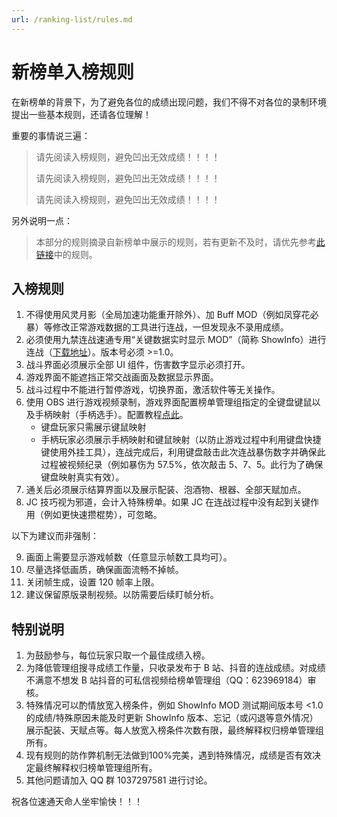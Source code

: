 ```yaml
---
url: /ranking-list/rules.md
---
```

# 新榜单入榜规则

在新榜单的背景下，为了避免各位的成绩出现问题，我们不得不对各位的录制环境提出一些基本规则，还请各位理解！

重要的事情说三遍：

> 请先阅读入榜规则，避免凹出无效成绩！！！！
>
> 请先阅读入榜规则，避免凹出无效成绩！！！！
>
> 请先阅读入榜规则，避免凹出无效成绩！！！！

另外说明一点：

> 本部分的规则摘录自新榜单中展示的规则，若有更新不及时，请优先参考[此链接](https://docs.qq.com/sheet/DTUhETnNCQ0RoRm9v?tab=1ts630)中的规则。

## 入榜规则

1. 不得使用风灵月影（全局加速功能重开除外）、加 Buff MOD（例如凤穿花必暴）等修改正常游戏数据的工具进行连战，一但发现永不录用成绩。
2. 必须使用九禁连战速通专用“关键数据实时显示 MOD”（简称 ShowInfo）进行连战（[下载地址](/quick-start/install.html)）。版本号必须 >=1.0。
3. 战斗界面必须展示全部 UI 组件，伤害数字显示必须打开。
4. 游戏界面不能遮挡正常交战画面及数据显示界面。
5. 战斗过程中不能进行暂停游戏，切换界面，激活软件等无关操作。
6. 使用 OBS 进行游戏视频录制，游戏界面配置榜单管理组指定的全键盘键鼠以及手柄映射（手柄选手）。配置教程[点此](/quick-start/obs-recording-setup.html)。
   * 键盘玩家只需展示键鼠映射
   * 手柄玩家必须展示手柄映射和键鼠映射（以防止游戏过程中利用键盘快捷键使用外挂工具），连战完成后，利用键盘敲击此次连战暴伤数字并确保此过程被视频纪录（例如暴伤为 57.5%，依次敲击 5、7、5。此行为了确保键盘映射真实有效）。
7. 通关后必须展示结算界面以及展示配装、泡酒物、根器、全部天赋加点。
8. JC 技巧视为邪道，会计入特殊榜单。如果 JC 在连战过程中没有起到关键作用（例如更快速攒棍势），可忽略。

以下为建议而非强制：

9. 画面上需要显示游戏帧数（任意显示帧数工具均可）。
10. 尽量选择低画质，确保画面流畅不掉帧。
11. 关闭帧生成，设置 120 帧率上限。
12. 建议保留原版录制视频。以防需要后续盯帧分析。

## 特别说明

1. 为鼓励参与，每位玩家只取一个最佳成绩入榜。
2. 为降低管理组搜寻成绩工作量，只收录发布于 B 站、抖音的连战成绩。对成绩不满意不想发 B 站抖音的可私信视频给榜单管理组（QQ：623969184）审核。
3. 特殊情况可以酌情放宽入榜条件，例如 ShowInfo MOD 测试期间版本号 <1.0 的成绩/特殊原因未能及时更新 ShowInfo 版本、忘记（或闪退等意外情况）展示配装、天赋点等。每人放宽入榜条件次数有限，最终解释权归榜单管理组所有。
4. 现有规则的防作弊机制无法做到100%完美，遇到特殊情况，成绩是否有效决定最终解释权归榜单管理组所有。
5. 其他问题请加入 QQ 群 1037297581 进行讨论。

祝各位速通天命人坐牢愉快！！！
